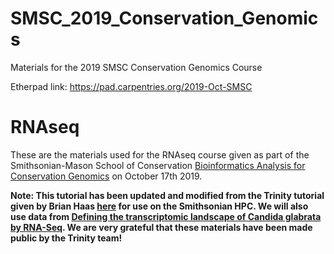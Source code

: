 # SMSC\_2019\_Conservation_Genomics
Materials for the 2019 SMSC Conservation Genomics Course

Etherpad link: https://pad.carpentries.org/2019-Oct-SMSC


# RNAseq

These are the materials used for the RNAseq course given as part of the Smithsonian-Mason School of Conservation [Bioinformatics Analysis for Conservation Genomics](https://smconservation.gmu.edu/programs/graduate-and-professional/bioinformatics-analysis-for-conservation-genomics/) on October 17th 2019. 

**Note: This tutorial has been updated and modified from the Trinity tutorial given by Brian Haas [here](https://github.com/trinityrnaseq/KrumlovTrinityWorkshopJan2016/wiki/Home/e67c7a4ae4fe005866a56371ea29f15c79e8ccfb) for use on the Smithsonian HPC. We will also use data from [Defining the transcriptomic landscape of Candida glabrata by RNA-Seq](http://www.ncbi.nlm.nih.gov/pubmed/?term=25586221). We are very grateful that these materials have been made public by the Trinity team!**